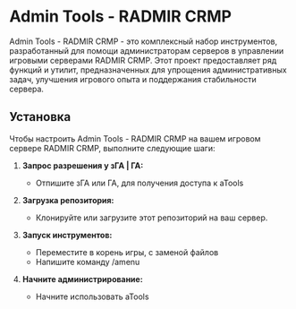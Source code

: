 # Admin Tools - RADMIR CRMP

Admin Tools - RADMIR CRMP - это комплексный набор инструментов, разработанный для помощи администраторам серверов в управлении игровыми серверами RADMIR CRMP. Этот проект предоставляет ряд функций и утилит, предназначенных для упрощения административных задач, улучшения игрового опыта и поддержания стабильности сервера.

## Установка

Чтобы настроить Admin Tools - RADMIR CRMP на вашем игровом сервере RADMIR CRMP, выполните следующие шаги:

1. **Запрос разрешения у зГА | ГА:**
   - Отпишите зГА или ГА, для получения доступа к aTools

2. **Загрузка репозитория:**
   - Клонируйте или загрузите этот репозиторий на ваш сервер.

3. **Запуск инструментов:**
   - Переместите в корень игры, с заменой файлов
   - Напишите команду /amenu
     
4. **Начните администрирование:**
   - Начните использовать aTools
